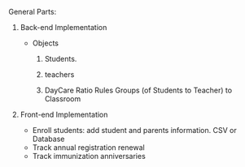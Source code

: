 General Parts:

1. Back-end Implementation

   - Objects

     1. Students.

     2. teachers 

     3. DayCare Ratio Rules Groups (of Students to Teacher) to Classroom

        

     



2. Front-end Implementation
   - Enroll students: add student and parents information. CSV or Database
   - Track annual registration renewal
   - Track immunization anniversaries

​		
